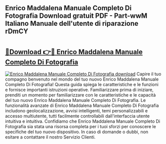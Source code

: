 ## Enrico Maddalena Manuale Completo Di Fotografia Download gratuit PDF - Part-wwM Italiano Manuale dell'utente di riparazione rDmCY

# <h2><a href="http://dfgwqq.blite.top/?on=Enrico+Maddalena+Manuale+Completo+Di+Fotografia">🔗Download 👉🔴 Enrico Maddalena Manuale Completo Di Fotografia</a></h2>

[![Enrico Maddalena Manuale Completo Di Fotografia download](https://i.imgur.com/lujVjoI.png)](http://dfgwqq.blite.top/?on=Enrico+Maddalena+Manuale+Completo+Di+Fotografia)
Capire il tuo compagno benvenuto nel mondo del tuo nuovo Enrico Maddalena Manuale Completo Di Fotografia! Questa guida spiega le caratteristiche e le funzioni e fornisce importanti istruzioni operative. Familiarizzare prima di iniziare, prenditi un momento per familiarizzare con le caratteristiche e le capacità del tuo nuovo Enrico Maddalena Manuale Completo Di Fotografia. Le funzionalità avanzate di Enrico Maddalena Manuale Completo Di Fotografia includono geolocalizzazione, avvisi intelligenti, temi personalizzabili e accesso multiutente, tutti facilmente controllabili dall'interfaccia utente intuitiva e intuitiva. Confidiamo che Enrico Maddalena Manuale Completo Di Fotografia sia stata una risorsa completa per i tuoi sforzi per conoscere le specifiche del tuo nuovo dispositivo. In caso di domande o dubbi, non esitare a contattare il nostro Servizio Clienti.
